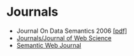 # Journals

- Journal On Data Semantics 2006 [[pdf]](https://github.com/ahmadassaf/research-library/blob/master/Journals/Journal%20On%20Data%20Semantics%202006.pdf)
- [Journals/Journal of Web Science](https://github.com/ahmadassaf/research-library/blob/master/Journals/Journal%20of%20Web%20Science)
- [Semantic Web Journal](https://github.com/ahmadassaf/research-library/blob/master/Journals/Semantic%20Web%20Journal)